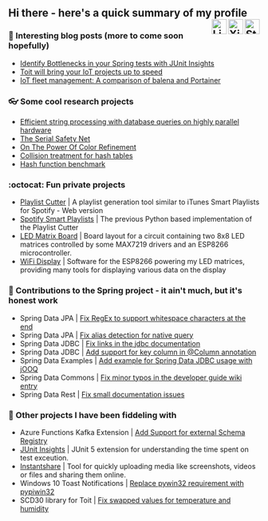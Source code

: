 ## Hi there - here's a quick summary of my profile <a href="https://stackoverflow.com/users/4526446/florian-l%c3%bcdiger"><img align="right" src="https://simpleicons.org/icons/stackoverflow.svg" alt="Stackoverflow Badge" width="30px"></a> <a href="https://www.xing.com/profile/Florian_Luediger"><img align="right" src="https://simpleicons.org/icons/xing.svg" alt="Xing Badge" width="30px"></a> <a href="https://www.linkedin.com/in/florian-l%C3%BCdiger-a563681a9/"><img align="right" src="https://simpleicons.org/icons/linkedin.svg" alt="LinkedIn Badge" width="30px"></a>

### 📝 Interesting blog posts (more to come soon hopefully)

* [Identify Bottlenecks in your Spring tests with JUnit Insights](https://www.adesso.de/de/news/blog/identify-bottlenecks-in-your-spring-tests-with-junit-insights.jsp)
* [Toit will bring your IoT projects up to speed](https://blog.codecentric.de/en/2022/08/toit-will-bring-your-iot-projects-up-to-speed/)
* [IoT fleet management: A comparison of balena and Portainer](https://blog.codecentric.de/comparison-balena-portainer-iot-fleet-management)

### 👓 Some cool research projects

* [Efficient string processing with database queries on highly parallel hardware](https://github.com/florianluediger/StringverarbeitungGrafikkarten)
* [The Serial Safety Net](https://github.com/florianluediger/TheSerialSafetyNet)
* [On The Power Of Color Refinement](https://github.com/florianluediger/OnThePowerOfColorRefinement)
* [Collision treatment for hash tables](https://github.com/florianluediger/KollisionsbehandlungHashtabellen)
* [Hash function benchmark](https://github.com/florianluediger/HashfunktionenBenchmark)

### :octocat: Fun private projects

* [Playlist Cutter](https://github.com/florianluediger/playlist-cutter) | A playlist generation tool similar to iTunes Smart Playlists for Spotify - Web version
* [Spotify Smart Playlists](https://github.com/florianluediger/SpotifySmartPlaylists) | The previous Python based implementation of the Playlist Cutter 
* [LED Matrix Board](https://github.com/florianluediger/LedMatrixBoard) | Board layout for a circuit containing two 8x8 LED matrices controlled by some MAX7219 drivers and an ESP8266 microcontroller.
* [WiFi Display](https://github.com/florianluediger/WiFiDisplay) | Software for the ESP8266 powering my LED matrices, providing many tools for displaying various data on the display

### 🌱 Contributions to the Spring project - it ain't much, but it's honest work

* Spring Data JPA | [Fix RegEx to support whitespace characters at the end](https://github.com/spring-projects/spring-data-jpa/pull/380)
* Spring Data JPA | [Fix alias detection for native query](https://github.com/spring-projects/spring-data-jpa/pull/379)
* Spring Data JDBC | [Fix links in the jdbc documentation](https://github.com/spring-projects/spring-data-jdbc/pull/87)
* Spring Data JDBC | [Add support for key column in @Column annotation](https://github.com/spring-projects/spring-data-jdbc/pull/83)
* Spring Data Examples | [Add example for Spring Data JDBC usage with jOOQ](https://github.com/spring-projects/spring-data-examples/pull/385)
* Spring Data Commons | [Fix minor typos in the developer guide wiki entry](https://jira.spring.io/browse/DATACMNS-1329)
* Spring Data Rest | [Fix small documentation issues](https://github.com/spring-projects/spring-data-rest/pull/295)

### :cup_with_straw: Other projects I have been fiddeling with

* Azure Functions Kafka Extension | [Add Support for external Schema Registry](https://github.com/Azure/azure-functions-kafka-extension/pull/411)
* [JUnit Insights](https://github.com/adessoSE/junit-insights) | JUnit 5 extension for understanding the time spent on test exceution.
* [Instantshare](https://github.com/instantshare/instantshare) | Tool for quickly uploading media like screenshots, videos or files and sharing them online.
* Windows 10 Toast Notifications | [Replace pywin32 requirement with pypiwin32](https://github.com/jithurjacob/Windows-10-Toast-Notifications/pull/12)
* SCD30 library for Toit | [Fix swapped values for temperature and humidity](https://github.com/qvisten999/scd30/pull/4)
